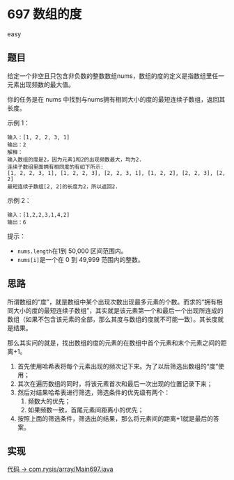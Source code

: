 # 697 数组的度

easy

## 题目

给定一个非空且只包含非负数的整数数组nums，数组的度的定义是指数组里任一元素出现频数的最大值。

你的任务是在 nums 中找到与nums拥有相同大小的度的最短连续子数组，返回其长度。


示例 1：
```
输入：[1, 2, 2, 3, 1]
输出：2
解释：
输入数组的度是2，因为元素1和2的出现频数最大，均为2.
连续子数组里面拥有相同度的有如下所示:
[1, 2, 2, 3, 1], [1, 2, 2, 3], [2, 2, 3, 1], [1, 2, 2], [2, 2, 3], [2, 2]
最短连续子数组[2, 2]的长度为2，所以返回2.
```
示例 2：
```
输入：[1,2,2,3,1,4,2]
输出：6
```

提示：

- `nums.length`在1到 50,000 区间范围内。
- `nums[i]`是一个在 0 到 49,999 范围内的整数。

## 思路

所谓数组的“度”，就是数组中某个出现次数出现最多元素的个数。而求的“拥有相同大小的度的最短连续子数组”，其实就是该元素第一个和最后一个出现所连成的数组（如果不包含该元素的全部，那么其度与数组的度就不可能一致）。其长度就是结果。

那么其实问的就是，找出数组的度的元素的在数组中首个元素和末个元素之间的距离+1。

1. 首先使用哈希表将每个元素出现的频次记下来。为了以后筛选出数组的“度”使用；
2. 其次在遍历数组的同时，将该元素首次和最后一次出现的位置记录下来；
3. 然后对结果哈希表进行筛选，筛选条件的优先级有两个：
    1. 频数大的优先；
    2. 如果频数一致，首尾元素间距离小的优先；
4. 按照上面的筛选条件，筛选出的结果，那么将元素间的距离+1就是最后的答案。

## 实现

[代码 -> com.rysis/array/Main697.java](../../src/com/rysis/array/Main697.java)